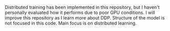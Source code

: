 Distributed training has been implemented in this repository, but I haven't personally evaluated how it performs due to poor GPU conditions. I will improve this repository as I learn more about DDP. Structure of the model is not focused in this code. Main focus is on distributed learning.
